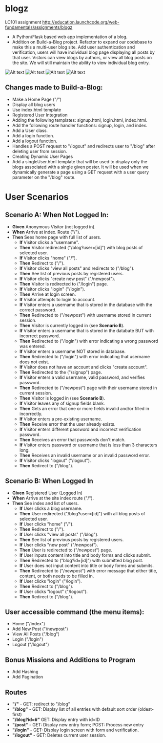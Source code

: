 # blogz
LC101 assignment
http://education.launchcode.org/web-fundamentals/assignments/blogz

* A Python/Flask based web app implementation of a blog.  
* Addition on Build-a-Blog project. Refactor to expand our codebase to make this a multi-user blog site. Add user authentication and verification, users will have individual blog page displaying all posts by that user. Vistors can view blogs by authors, or view all blog posts on the site. We will still maintain the ability to view individual blog entry.

![Alt text](/blogz/static/screenshots/1.png?raw=true)
![Alt text](/blogz/static/screenshots/2.png?raw=true)
![Alt text](/blogz/static/screenshots/3.png?raw=true)
![Alt text](/blogz/static/screenshots/4.png?raw=true)

## Changes made to Build-a-Blog:

* Make a Home Page ("/")
* Display all blog users
* Use index.html template
* Registered User Integration
* Adding the following templates: signup.html, login.html, index.html.
* Add the following route handler functions: signup, login, and index.
* Add a User class.
* Add a login function.
* Add a logout function.
* Handles a POST request to "/logout" and redirects user to "/blog" after deleting user from session.
* Creating Dynamic User Pages
* Add a singleUser.html template that will be used to display only the blogs associated with a single given poster. It will be used when we dynamically generate a page using a GET request with a user query parameter on the "/blog" route.

# User Scenarios

## Scenario A: When Not Logged In:

* **Given** Anonymous Visitor (not logged in).
* **When** Arrive at index. Route ("/").
* **Then** Sees home page with full list of users.
  - **If** Visitor clicks a "username".
  - **Then** Visitor redirected ("/blog?user=[id]") with blog posts of selected user.
  - **If** Visitor clicks "home" ("/").
  - **Then** Redirect to ("/").
  - **If** Visitor clicks "view all posts" and redirects to ("/blog").
  - **Then** See list of previous posts by registered users.
  - **If** Visitor clicks "create new post" ("/newpost").
  - **Then** Visitor is redirected to ("/login") page.
  - **If** Visitor clicks "login" ("/login").
  - **Then** Arrive at login screen.
  - **If** Visitor attempts to login to account.
  - **If** Visitor enters a username that is stored in the database with the correct password.
  - **Then** Redirected to ("/newpost") with username stored in current session.
  - **Then** Visitor is currently logged in (see **Scenario B**).
  - **If** Visitor enters a username that is stored in the databate BUT with incorrect password.
  - **Then** Redirected to ("/login") with error indicating a wrong password was entered.
  - **If** Visitor enters a username NOT stored in database.
  - **Then** Redirected to ("/login") with error indicating that username does not exist.
  - **If** Visitor does not have an account and clicks "create account".
  - **Then** Redirected to the ("/signup") page.
  - **If** Visitor enters a valid username, valid password, and verifies password.
  - **Then** Redirected to ("/newpost") page with their username stored in current session.
  - **Then** Visitor is logged in (see **Scenario B**).
  - **If** Visitor leaves any of signup fields blank.
  - **Then** Gets an error that one or more fields invalid and/or filled in incorrectly.
  - **If** Visitor enters a pre-existing username.
  - **Then** Receive error that the user already exists.
  - **If** Visitor enters different password and incorrect verification password.
  - **Then** Receives an error that passwords don't match.
  - **If** Visitor enters password or username that is less than 3 characters long.
  - **Then** Receives an invalid username or an invalid password error.
  - **If** Visitor clicks "logout" ("/logout").
  - **Then** Redirect to ("/blog").
                 
## Scenario B: When Logged In

* **Given** Registered User (Logged In)
* **When** Arrive at the site index route ("/").
* **Then** See index and list of users.
  - **If** User clicks a blog username.
  - **Then** User redirected ("/blog?user=[id]") with all blog posts of selected user.
  - **If** User clicks "home" ("/").
  - **Then** Redirect to ("/").
  - **If** User clicks "view all posts" ("/blog").
  - **Then** See list of previous posts by registered users.
  - **If** User clicks "new post" ("/newpost").
  - **Then** User is redirected to ("/newpost") page.
  - **If** User inputs content into title and body forms and clicks submit.
  - **Then** Redirected to ("blog?id=[id]") with submitted blog post.
  - **If** User does not input content into title or body forms and submits.
  - **Then** Redirected to ("/newpost") with error message that either title, content, or both needs to be filled in.
  - **If** User clicks "login" ("/login").
  - **Then** Redirect to ("/blog").
  - **If** User clicks "logout" ("/logout").
  - **Then** Redirect to ("/blog").

## User accessible command (the menu items):
* Home ("/index")
* Add New Post ("/newpost")
* View All Posts ("/blog")
* Login ("/login")
* Logout ("/logout")

## Bonus Missions and Additions to Program
* Add Hashing
* Add Pagination

## Routes
* **"/"** - GET: redirect to "/blog"
* **"/blog"** - GET: Display list of all entries with default sort order (oldest-first)
* **"/blog?id=#"** GET: Display entry with id=ID
* **"/post"** - GET: Display new entry form; POST: Process new entry
* **"/login"** - GET: Display login screen with form and verification.
* **"/logout"** - GET: Deletes current user session.
